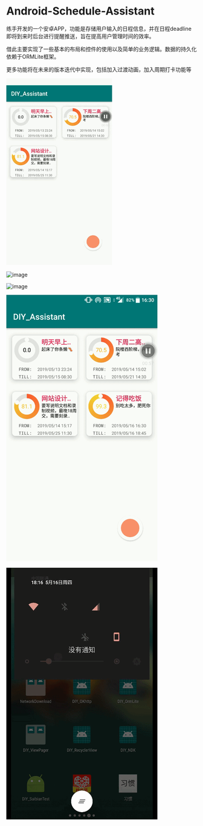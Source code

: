 # Android-Schedule-Assistant
 练手开发的一个安卓APP，功能是存储用户输入的日程信息，并在日程deadline即将到来时后台进行提醒推送，旨在提高用户管理时间的效率。
 
 借此主要实现了一些基本的布局和控件的使用以及简单的业务逻辑。数据的持久化依赖于ORMLite框架。
 
 更多功能将在未来的版本迭代中实现，包括加入过渡动画，加入周期打卡功能等

![image](https://github.com/Guugemb/Android-Schedule-Assistant/blob/master/src/gifs/details.gif?raw=true) 

![image](https://github.com/Guugemb/Android-Schedule-Assistant/blob/master/src/gifs/add.gif?raw=true) 

![image](https://github.com/Guugemb/Android-Schedule-Assistant/blob/master/src/gifs/alter.gif?raw=true) 

![image](https://github.com/Guugemb/Android-Schedule-Assistant/blob/master/src/gifs/remove.gif?raw=true) 

![image](https://github.com/Guugemb/Android-Schedule-Assistant/blob/master/src/gifs/notification.gif?raw=true) 
